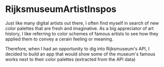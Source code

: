 # RijksmuseumArtistInspos
Just like many digital artists out there, I often find myself in search of new color palettes that are fresh and imaginative. As a big appreciator of art history, I like referring to color schemes of famous artists to see how they applied them to convey a cerain feeling or meaning.

Therefore, when I had an opportunity to dig into Rijksmuseum's API, I decided to build an app that would show some of the museum's famous works next to their color palettes (extracted from the API data)
